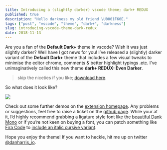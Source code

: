 ```yaml
---
title: Introducing a (slightly darker) vscode theme; dark+ REDUX
published: true
description: "Hello darkness my old friend \U0001F60E."
tags: ["post", "vscode", "theme", "dark+", "darkness"]
slug: introducing-vscode-theme-dark-redux
date: 2018-11-13
---
```


Are you a fan of the **Default Dark+** theme in vscode? Wish it was just slightly darker? Well have I got news for you! I’ve released a (slightly) darker variant of the **Default Dark+** theme that includes a few visual tweaks to minimise the editor chrome, comments & better highlight typings .etc. I’ve unimaginatively called this new theme **dark+ REDUX: Even Darker**.

> skip the niceties if you like; [download here](https://marketplace.visualstudio.com/items?itemName=danharris.dark-plus-redux-even-darker#overview).

So what does it look like?

![](/blog-images/introducing-vscode-theme-dark-redux__lFeqXBiOMy4UiTX2nVOtLw.png)

Check out some further demos on the [extension homepage](https://marketplace.visualstudio.com/items?itemName=danharris.dark-plus-redux-even-darker#overview). Any problems or suggestions, feel free to raise a ticket on the [github page](https://github.com/dan-harris/dark-plus-redux-even-darker-vscode-theme). While your at it, I’d highly recommend grabbing a ligature style font like the [beautiful Dank Mono](https://dank.sh/) or if you’re not keen on buying a font, you can patch something like [Fira Code](https://github.com/tonsky/FiraCode) to [include an italic cursive variant](https://medium.com/@zamamohammed/multiple-fonts-alternative-to-operator-mono-in-vscode-7745b52120a0).

Hope you enjoy the theme! If you want to heckle, hit me up on twitter [@danharris_io](https://twitter.com/danharris_io).
